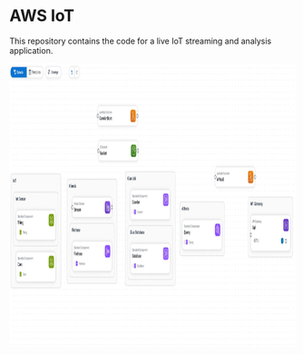 # AWS IoT
This repository contains the code for a live IoT streaming and analysis application.


<img src="https://github.com/juandavidlozano/AWS_IoT/blob/main/pics/Flow.jpg" alt="Answer 1" width="1000" height="500">
